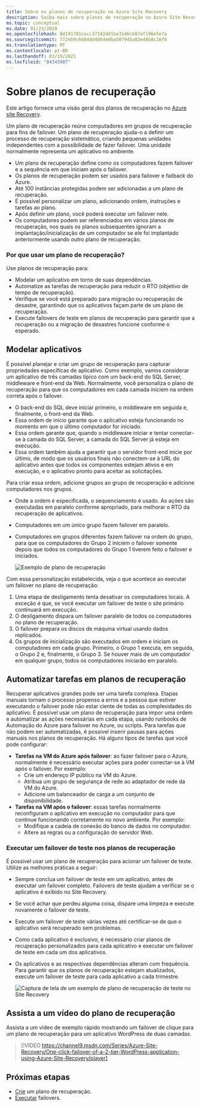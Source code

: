 ```yaml
---
title: Sobre os planos de recuperação no Azure Site Recovery
description: Saiba mais sobre planos de recuperação no Azure Site Recovery.
ms.topic: conceptual
ms.date: 01/23/2020
ms.openlocfilehash: 8d191781cacc37242dd1be31d6cb87ef196e5e7a
ms.sourcegitcommit: 772eb9c6684dd4864e0ba507945a83e48b8c16f0
ms.translationtype: MT
ms.contentlocale: pt-BR
ms.lasthandoff: 03/19/2021
ms.locfileid: "84343907"
---
```

# <a name="about-recovery-plans"></a>Sobre planos de recuperação

Este artigo fornece uma visão geral dos planos de recuperação no [Azure site Recovery](site-recovery-overview.md).

Um plano de recuperação reúne computadores em grupos de recuperação para fins de failover. Um plano de recuperação ajuda-o a definir um processo de recuperação sistemático, criando pequenas unidades independentes com a possibilidade de fazer failover. Uma unidade normalmente representa um aplicativo no ambiente.

- Um plano de recuperação define como os computadores fazem failover e a sequência em que iniciam após o failover.
- Os planos de recuperação podem ser usados para failover e failback do Azure.
- Até 100 instâncias protegidas podem ser adicionadas a um plano de recuperação.
- É possível personalizar um plano, adicionando ordem, instruções e tarefas ao plano.
- Após definir um plano, você poderá executar um failover nele.
- Os computadores podem ser referenciados em vários planos de recuperação, nos quais os planos subsequentes ignoram a implantação/inicialização de um computador se ele foi implantado anteriormente usando outro plano de recuperação.



### <a name="why-use-a-recovery-plan"></a>Por que usar um plano de recuperação?

Use planos de recuperação para:

* Modelar um aplicativo em torno de suas dependências.
* Automatize as tarefas de recuperação para reduzir o RTO (objetivo de tempo de recuperação).
* Verifique se você está preparado para migração ou recuperação de desastre, garantindo que os aplicativos façam parte de um plano de recuperação.
* Execute failovers de teste em planos de recuperação para garantir que a recuperação ou a migração de desastres funcione conforme o esperado.


## <a name="model-apps"></a>Modelar aplicativos 
É possível planejar e criar um grupo de recuperação para capturar propriedades específicas de aplicativo. Como exemplo, vamos considerar um aplicativo de três camadas típico com um back-end do SQL Server, middleware e front-end da Web. Normalmente, você personaliza o plano de recuperação para que os computadores em cada camada iniciem na ordem correta após o failover.

- O back-end do SQL deve iniciar primeiro, o middleware em seguida e, finalmente, o front-end da Web.
- Essa ordem de início garante que o aplicativo esteja funcionando no momento em que o último computador for iniciado.
- Essa ordem garante que, quando o middleware iniciar e tentar conectar-se à camada do SQL Server, a camada do SQL Server já esteja em execução. 
- Essa ordem também ajuda a garantir que o servidor front-end inicie por último, de modo que os usuários finais não conectem-se à URL do aplicativo antes que todos os componentes estejam ativos e em execução, e o aplicativo pronto para aceitar as solicitações.

Para criar essa ordem, adicione grupos ao grupo de recuperação e adicione computadores nos grupos.
- Onde a ordem é especificada, o sequenciamento é usado. As ações são executadas em paralelo conforme apropriado, para melhorar o RTO da recuperação de aplicativos.
- Computadores em um único grupo fazem failover em paralelo.
- Computadores em grupos diferentes fazem failover na ordem do grupo, para que os computadores do Grupo 2 iniciem o failover somente depois que todos os computadores do Grupo 1 tiverem feito o failover e iniciados.

    ![Exemplo de plano de recuperação](./media/recovery-plan-overview/rp.png)

Com essa personalização estabelecida, veja o que acontece ao executar um failover no plano de recuperação: 

1. Uma etapa de desligamento tenta desativar os computadores locais. A exceção é que, se você executar um failover de teste o site primário continuará em execução. 
2. O desligamento dispara um failover paralelo de todos os computadores no plano de recuperação.
3. O failover prepara os discos de máquina virtual usando dados replicados.
4. Os grupos de inicialização são executados em ordem e iniciam os computadores em cada grupo. Primeiro, o Grupo 1 executa, em seguida, o Grupo 2 e, finalmente, o Grupo 3. Se houver mais de um computador em qualquer grupo, todos os computadores iniciarão em paralelo.


## <a name="automate-tasks-in-recovery-plans"></a>Automatizar tarefas em planos de recuperação

Recuperar aplicativos grandes pode ser uma tarefa complexa. Etapas manuais tornam o processo propenso a erros e a pessoa que estiver executando o failover pode não estar ciente de todas as complexidades do aplicativo. É possível usar um plano de recuperação para impor uma ordem e automatizar as ações necessárias em cada etapa, usando runbooks de Automação do Azure para failover no Azure, ou scripts. Para tarefas que não podem ser automatizadas, é possível inserir pausas para ações manuais nos planos de recuperação. Há alguns tipos de tarefas que você pode configurar:

* **Tarefas na VM do Azure após failover**: ao fazer failover para o Azure, normalmente é necessário executar ações para poder conectar-se à VM após o failover. Por exemplo: 
    * Crie um endereço IP público na VM do Azure.
    * Atribua um grupo de segurança de rede ao adaptador de rede da VM do Azure.
    * Adicione um balanceador de carga a um conjunto de disponibilidade.
* **Tarefas na VM após o failover**: essas tarefas normalmente reconfiguram o aplicativo em execução no computador para que continue funcionando corretamente no novo ambiente. Por exemplo:
    * Modifique a cadeia de conexão do banco de dados no computador.
    * Altere as regras ou a configuração do servidor Web.


### <a name="run-a-test-failover-on-recovery-plans"></a>Executar um failover de teste nos planos de recuperação

É possível usar um plano de recuperação para acionar um failover de teste. Utilize as melhores práticas a seguir:

- Sempre conclua um failover de teste em um aplicativo, antes de executar um failover completo. Failovers de teste ajudam a verificar se o aplicativo é exibido no Site Recovery.
- Se você achar que perdeu alguma coisa, dispare uma limpeza e execute novamente o failover de teste. 
- Execute um failover de teste várias vezes até certificar-se de que o aplicativo será recuperado sem problemas.
- Como cada aplicativo é exclusivo, é necessário criar planos de recuperação personalizados para cada aplicativo e executar um failover de teste em cada um dos aplicativos.
- Os aplicativos e as respectivas dependências alteram com frequência. Para garantir que os planos de recuperação estejam atualizados, execute um failover de teste para cada aplicativo a cada trimestre.

    ![Captura de tela de um exemplo de plano de recuperação de teste no Site Recovery](./media/recovery-plan-overview/rptest.png)

## <a name="watch-a-recovery-plan-video"></a>Assista a um vídeo do plano de recuperação

Assista a um vídeo de exemplo rápido mostrando um failover de clique para um plano de recuperação para um aplicativo WordPress de duas camadas.
    
> [!VIDEO https://channel9.msdn.com/Series/Azure-Site-Recovery/One-click-failover-of-a-2-tier-WordPress-application-using-Azure-Site-Recovery/player]



## <a name="next-steps"></a>Próximas etapas

- [Crie](site-recovery-create-recovery-plans.md) um plano de recuperação.
- [Executar](site-recovery-failover.md) failovers. 
